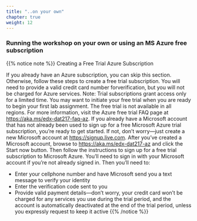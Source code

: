 ```yaml
---
title: "..on your own"
chapter: true
weight: 12
---
```


### Running the workshop on your own or using an MS Azure free subscription

{{% notice note %}}
Creating a Free Trial Azure Subscription

If you already have an Azure subscription, you can skip this section. Otherwise, follow these steps to create a free trial subscription. You will need to provide a valid credit card number forverification, but you will not be charged for Azure services.
Note: Trial subscriptions grant access only for a limited time. You may want to initiate your free trial when you are ready to begin your first lab assignment. The free trial is not available in all regions.
For more information, visit the Azure free trial FAQ page at https://aka.ms/edx-dat217-faq-az.
If you already have a Microsoft account that has not already been used to sign up for a free Microsoft Azure trial subscription, you’re ready to get started. If not, don’t worry—just create a new Microsoft account at https://signup.live.com.
After you’ve created a Microsoft account, browse to https://aka.ms/edx-dat217-az and click the Start now button. Then follow the instructions to sign up for a free trial subscription to Microsoft Azure. You’ll need to sign in with your Microsoft account if you’re not already signed in. Then you’ll need to:
- Enter your cellphone number and have Microsoft send you a text message to verify your
identity
- Enter the verification code sent to you
- Provide valid payment details—don’t worry, your credit card won’t be charged for any services you use during the trial period, and the account is automatically deactivated at the end of the trial period, unless you expressly request to keep it active
{{% /notice %}}

